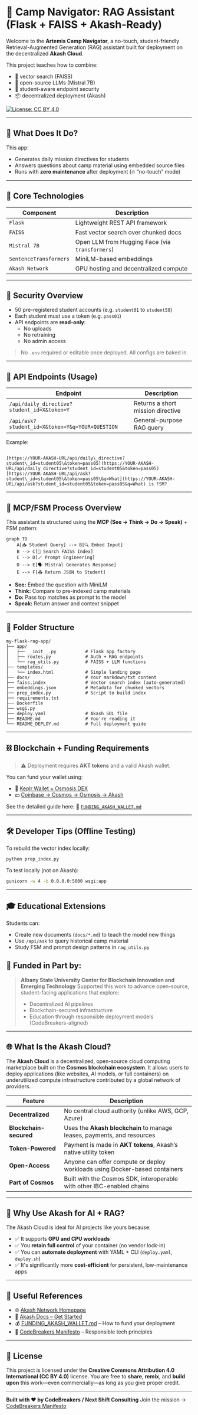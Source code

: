
# 🧭 Camp Navigator: RAG Assistant (Flask + FAISS + Akash-Ready)

Welcome to the **Artemis Camp Navigator**, a no-touch, student-friendly Retrieval-Augmented Generation (RAG) assistant built for deployment on the decentralized **Akash Cloud**.

This project teaches how to combine:
- 🧠 vector search (FAISS)
- 🤖 open-source LLMs (Mistral 7B)
- 🔐 student-aware endpoint security
- 📦 decentralized deployment (Akash)

[![License: CC BY 4.0](https://img.shields.io/badge/License-CC%20BY%204.0-lightgrey.svg)](https://creativecommons.org/licenses/by/4.0/)

---

## 🧠 What Does It Do?

This app:
- Generates daily mission directives for students
- Answers questions about camp material using embedded source files
- Runs with **zero maintenance** after deployment (🔥 “no-touch” mode)

---

## 🧩 Core Technologies

| Component          | Description                               |
|--------------------|-------------------------------------------|
| `Flask`            | Lightweight REST API framework            |
| `FAISS`            | Fast vector search over chunked docs      |
| `Mistral 7B`       | Open LLM from Hugging Face (via `transformers`) |
| `SentenceTransformers` | MiniLM-based embeddings                |
| `Akash Network`    | GPU hosting and decentralized compute     |

---

## 🔐 Security Overview

- 50 pre-registered student accounts (e.g. `student01` to `student50`)
- Each student must use a token (e.g. `pass01`)
- API endpoints are **read-only**:
  - No uploads
  - No retraining
  - No admin access

> No `.env` required or editable once deployed. All configs are baked in.

---

## 🚀 API Endpoints (Usage)

| Endpoint | Description |
|----------|-------------|
| `/api/daily_directive?student_id=X&token=Y` | Returns a short mission directive |
| `/api/ask?student_id=X&token=Y&q=YOUR+QUESTION` | General-purpose RAG query |

Example:

```

[https://YOUR-AKASH-URL/api/daily\_directive?student\_id=student05\&token=pass05](https://YOUR-AKASH-URL/api/daily_directive?student_id=student05&token=pass05)
[https://YOUR-AKASH-URL/api/ask?student\_id=student05\&token=pass05\&q=What](https://YOUR-AKASH-URL/api/ask?student_id=student05&token=pass05&q=What) is FSM?

````

---

## 🧠 MCP/FSM Process Overview

This assistant is structured using the **MCP (See → Think → Do → Speak)** + FSM pattern:

```mermaid
graph TD
    A[📥 Student Query] --> B[🔍 Embed Input]
    B --> C[🧠 Search FAISS Index]
    C --> D[🪄 Prompt Engineering]
    D --> E[🗣️ Mistral Generates Response]
    E --> F[📤 Return JSON to Student]
````

* **See:** Embed the question with MiniLM
* **Think:** Compare to pre-indexed camp materials
* **Do:** Pass top matches as prompt to the model
* **Speak:** Return answer and context snippet

---

## 📁 Folder Structure

```
my-flask-rag-app/
├── app/
│   ├── __init__.py           # Flask app factory
│   ├── routes.py             # Auth + RAG endpoints
│   └── rag_utils.py          # FAISS + LLM functions
├── templates/
│   └── index.html            # Simple landing page
├── docs/                     # Your markdown/txt content
├── faiss.index               # Vector search index (auto-generated)
├── embeddings.json           # Metadata for chunked vectors
├── prep_index.py             # Script to build index
├── requirements.txt
├── Dockerfile
├── wsgi.py
├── deploy.yaml               # Akash SDL file
├── README.md                 # You're reading it
└── README_DEPLOY.md          # Full deployment guide
```

---

## ⛓️ Blockchain + Funding Requirements

> ⚠️ Deployment requires **AKT tokens** and a valid Akash wallet.

You can fund your wallet using:

* 🧬 [Keplr Wallet + Osmosis DEX](https://app.osmosis.zone/)
* 💵 [Coinbase → Cosmos → Osmosis → Akash](https://akash.network/blog)

See the detailed guide here:
📘 [`FUNDING_AKASH_WALLET.md`](FUNDING_AKASH_WALLET.md)

---

## 🛠️ Developer Tips (Offline Testing)

To rebuild the vector index locally:

```bash
python prep_index.py
```

To test locally (not on Akash):

```bash
gunicorn -w 4 -b 0.0.0.0:5000 wsgi:app
```

---

## 🎓 Educational Extensions

Students can:

* Create new documents (`docs/*.md`) to teach the model new things
* Use `/api/ask` to query historical camp material
* Study FSM and prompt design patterns in `rag_utils.py`

## 🤝 Funded in Part by:

> **Albany State University Center for Blockchain Innovation and Emerging Technology**
> Supported this work to advance open-source, student-facing applications that explore:
>
> * Decentralized AI pipelines
> * Blockchain-secured infrastructure
> * Education through responsible deployment models (CodeBreakers-aligned)

---

## 🌐 What Is the Akash Cloud?

The **Akash Cloud** is a decentralized, open-source cloud computing marketplace built on the **Cosmos blockchain ecosystem**. It allows users to deploy applications (like websites, AI models, or full containers) on underutilized compute infrastructure contributed by a global network of providers.


| Feature                | Description                                                                |
| ---------------------- | -------------------------------------------------------------------------- |
| **Decentralized**      | No central cloud authority (unlike AWS, GCP, Azure)                        |
| **Blockchain-secured** | Uses the **Akash blockchain** to manage leases, payments, and resources    |
| **Token-Powered**      | Payment is made in **AKT tokens**, Akash’s native utility token            |
| **Open-Access**        | Anyone can offer compute or deploy workloads using Docker-based containers |
| **Part of Cosmos**     | Built with the Cosmos SDK, interoperable with other IBC-enabled chains     |

---

## 🧠 Why Use Akash for AI + RAG?

The Akash Cloud is ideal for AI projects like yours because:

* ✅ It supports **GPU and CPU workloads**
* ✅ You **retain full control** of your container (no vendor lock-in)
* ✅ You can **automate deployment** with YAML + CLI (`deploy.yaml`, `deploy.sh`)
* ✅ It's significantly more **cost-efficient** for persistent, low-maintenance apps

---

## 📎 Useful References

* 🌐 [Akash Network Homepage](https://akash.network)
* 📘 [Akash Docs – Get Started](https://docs.akash.network/)
* 💰 [FUNDING\_AKASH\_WALLET.md](FUNDING_AKASH_WALLET.md) – How to fund your deployment
* 🧠 [CodeBreakers Manifesto](terms/CodeBreakers_Manifesto.md) – Responsible tech principles

---

## 📜 License

This project is licensed under the **Creative Commons Attribution 4.0 International (CC BY 4.0)** license. You are free to **share**, **remix**, and **build upon** this work—even commercially—as long as you give proper credit.

---

**Built with ❤️ by CodeBreakers / Next Shift Consulting**
Join the mission → [CodeBreakers Manifesto](terms/CodeBreakers_Manifesto.md)



